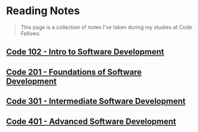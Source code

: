 # Reading Notes
> This page is a collection of notes I've taken during my studies at Code Fellows.

## [Code 102 - Intro to Software Development](code102)

## [Code 201 - Foundations of Software Development](201-notes.md)

## [Code 301 - Intermediate Software Development](code301)

## [Code 401 - Advanced Software Development](code401)

